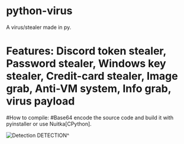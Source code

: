 # python-virus
A virus/stealer made in py.

# **Features:** Discord token stealer, Password stealer, Windows key stealer, Credit-card stealer, Image grab, Anti-VM system, Info grab, virus payload

#How to compile:
#Base64 encode the source code and build it with pyinstaller or use Nuitka[CPython].


![Detection](https://user-images.githubusercontent.com/74118308/140662357-cdd7b50a-dde9-45a1-bb6b-c4526c0fa5e4.png)
DETECTION^
